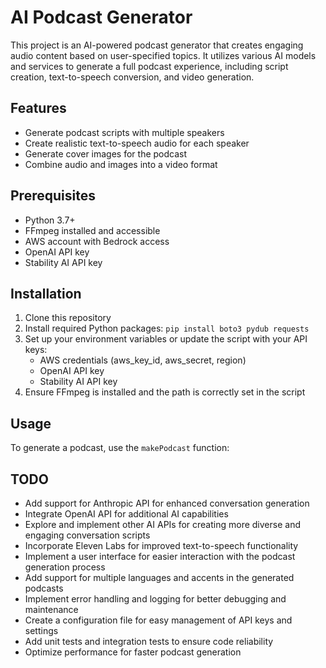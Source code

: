 # AI Podcast Generator

This project is an AI-powered podcast generator that creates engaging audio content based on user-specified topics. It utilizes various AI models and services to generate a full podcast experience, including script creation, text-to-speech conversion, and video generation.

## Features

- Generate podcast scripts with multiple speakers
- Create realistic text-to-speech audio for each speaker
- Generate cover images for the podcast
- Combine audio and images into a video format

## Prerequisites

- Python 3.7+
- FFmpeg installed and accessible
- AWS account with Bedrock access
- OpenAI API key
- Stability AI API key

## Installation

1. Clone this repository
2. Install required Python packages:
   ```pip install boto3 pydub requests```
3. Set up your environment variables or update the script with your API keys:
   - AWS credentials (aws_key_id, aws_secret, region)
   - OpenAI API key
   - Stability AI API key
4. Ensure FFmpeg is installed and the path is correctly set in the script

## Usage

To generate a podcast, use the `makePodcast` function:



## TODO

- Add support for Anthropic API for enhanced conversation generation
- Integrate OpenAI API for additional AI capabilities
- Explore and implement other AI APIs for creating more diverse and engaging conversation scripts
- Incorporate Eleven Labs for improved text-to-speech functionality
- Implement a user interface for easier interaction with the podcast generation process
- Add support for multiple languages and accents in the generated podcasts
- Implement error handling and logging for better debugging and maintenance
- Create a configuration file for easy management of API keys and settings
- Add unit tests and integration tests to ensure code reliability
- Optimize performance for faster podcast generation

